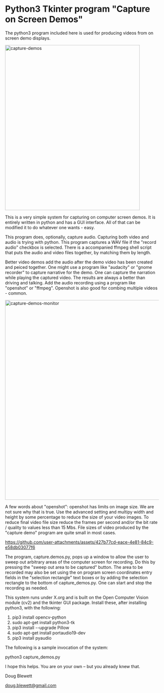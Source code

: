 # Python3 Tkinter program "Capture on Screen Demos"
 The python3 program included here is used for producing videos from on screen demo displays.
 
<img width="441" height="541" alt="capture-demos" src="https://github.com/user-attachments/assets/90bacd57-aa3f-4bc4-8c1c-699131531c66" />

This is a very simple system for capturing on computer screen demos.  It is entirely written in python and has a GUI interface.  All of that  can be modified it to do whatever one wants - easy.

This program does, optionally, capture audio.  Capturing both video and audio is trying with python.  This program captures a WAV file if the "record audio" checkbox is selected.  There is a accompanied ffmpeg shell script that puts the audio and video files together, by matching them by length.

Better video demos add the audio after the demo video has been created and peiced together.  One might  use a program like "audacity" or "gnome recorder" to capture narrative  for the demo.  One can capture the narration while playing the  captured video.  The results are always a better than driving and  talking.  Add the audio recording using a program like "openshot" or  "ffmpeg".  Openshot is also good for combing multiple videos - common.

<img width="1206" height="654" alt="capture-demos-monitor" src="https://github.com/user-attachments/assets/89f6c6c7-d1c6-4800-966c-f8945fdd9ea3" />

A few words about "openshot": openshot has limits on image size.  We  are not sure why that is true.  Use the advanced setting and multipy width and height by some percentage to reduce the size of your video  images.  To reduce final video file size reduce the frames per second  and/or the bit rate / quality to values less than 15 Mbs.  File sizes  of video produced by the "capture demo" program are quite small in  most cases.

https://github.com/user-attachments/assets/427b77cd-eace-4e81-84c9-e58db03077f6

The program, capture.demos.py, pops up a window to allow the user to  sweep out arbitrary areas of the computer screen for recording.  Do  this by pressing the "sweep out area to be captured" button.  The area  to be recorded may also be set using the on program screen coordinates entry fields in the "selection rectangle" text boxes or by adding the selection rectangle to the bottom of capture_demos.py.  One can start and stop the recording as needed.

This system runs under X.org and is built on the Open Computer Vision module (cv2) and the tkinter GUI package. Install these, after installing python3, with the following:

1. pip3 install opencv-python
2. sudo apt-get install python3-tk
3. pip3 install --upgrade Pillow
4. sudo apt-get install portaudio19-dev
5. pip3 install pyaudio

The following is a sample invocation of the system:

 python3 capture_demos.py

I hope this helps.  You are on your own – but you already knew that.

Doug Blewett

doug.blewett@gmail.com
